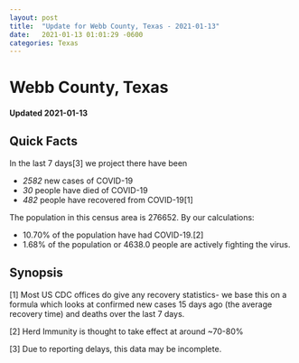 ```yaml
---
layout: post
title:  "Update for Webb County, Texas - 2021-01-13"
date:   2021-01-13 01:01:29 -0600
categories: Texas
---
```


# Webb County, Texas
#### Updated 2021-01-13

## Quick Facts

In the last 7 days[3] we project there have been
- *2582* new cases of COVID-19
- *30* people have died of COVID-19
- *482* people have recovered from COVID-19[1]

The population in this census area is 276652. By our calculations:
- 10.70% of the population have had COVID-19.[2]
- 1.68% of the population or 4638.0 people are actively fighting the virus.

## Synopsis




[1] Most US CDC offices do give any recovery statistics- we base this on a formula which looks at confirmed new cases
15 days ago (the average recovery time) and deaths over the last 7 days.

[2] Herd Immunity is thought to take effect at around ~70-80%

[3] Due to reporting delays, this data may be incomplete.
 
    